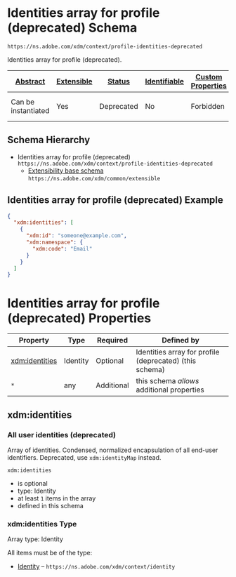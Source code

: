 
# Identities array for profile (deprecated) Schema

```
https://ns.adobe.com/xdm/context/profile-identities-deprecated
```

Identities array for profile (deprecated).

| [Abstract](../../../abstract.md) | [Extensible](../../../extensions.md) | [Status](../../../status.md) | [Identifiable](../../../id.md) | [Custom Properties](../../../extensions.md) | [Additional Properties](../../../extensions.md) | Defined In |
|----------------------------------|--------------------------------------|------------------------------|--------------------------------|---------------------------------------------|-------------------------------------------------|------------|
| Can be instantiated | Yes | Deprecated | No | Forbidden | Permitted | [mixins/profile/profile-identities-deprecated.schema.json](mixins/profile/profile-identities-deprecated.schema.json) |
## Schema Hierarchy

* Identities array for profile (deprecated) `https://ns.adobe.com/xdm/context/profile-identities-deprecated`
  * [Extensibility base schema](../../datatypes/extensible.schema.md) `https://ns.adobe.com/xdm/common/extensible`


## Identities array for profile (deprecated) Example
```json
{
  "xdm:identities": [
    {
      "xdm:id": "someone@example.com",
      "xdm:namespace": {
        "xdm:code": "Email"
      }
    }
  ]
}
```

# Identities array for profile (deprecated) Properties

| Property | Type | Required | Defined by |
|----------|------|----------|------------|
| [xdm:identities](#xdmidentities) | Identity | Optional | Identities array for profile (deprecated) (this schema) |
| `*` | any | Additional | this schema *allows* additional properties |

## xdm:identities
### All user identities (deprecated)

Array of identities. Condensed, normalized encapsulation of all end-user identifiers.  Deprecated, use `xdm:identityMap` instead.

`xdm:identities`
* is optional
* type: Identity
* at least `1` items in the array
* defined in this schema

### xdm:identities Type


Array type: Identity

All items must be of the type:
* [Identity](../../datatypes/identity.schema.md) – `https://ns.adobe.com/xdm/context/identity`







